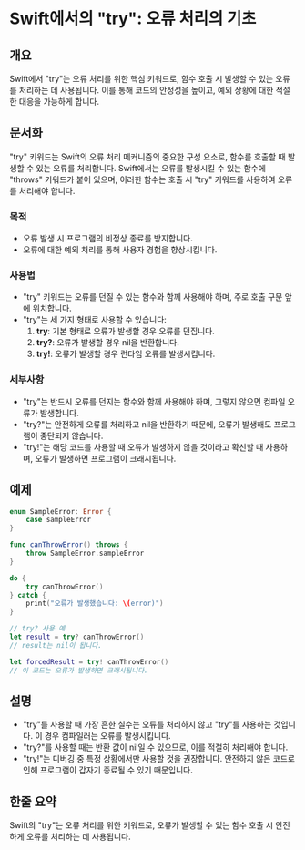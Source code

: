 <!--
Meta Description: # Swift에서의 "try": 오류 처리의 기초 ## 개요 Swift에서 "try"는 오류 처리를 위한 핵심 키워드로, 함수 호출 시 발생할 수 있는 오류를 처리하는 데 사용됩니다. 이를 통해 코드의 안정성을 높이고, 예외 상황에 대한 적절한 대응을 가능하게 합니다....
Meta Keywords: try, 오류를, 오류가, 발생할, 사용할
-->

# Swift에서의 "try": 오류 처리의 기초

## 개요
Swift에서 "try"는 오류 처리를 위한 핵심 키워드로, 함수 호출 시 발생할 수 있는 오류를 처리하는 데 사용됩니다. 이를 통해 코드의 안정성을 높이고, 예외 상황에 대한 적절한 대응을 가능하게 합니다.

## 문서화
"try" 키워드는 Swift의 오류 처리 메커니즘의 중요한 구성 요소로, 함수를 호출할 때 발생할 수 있는 오류를 처리합니다. Swift에서는 오류를 발생시킬 수 있는 함수에 "throws" 키워드가 붙어 있으며, 이러한 함수는 호출 시 "try" 키워드를 사용하여 오류를 처리해야 합니다.

### 목적
- 오류 발생 시 프로그램의 비정상 종료를 방지합니다.
- 오류에 대한 예외 처리를 통해 사용자 경험을 향상시킵니다.

### 사용법
- "try" 키워드는 오류를 던질 수 있는 함수와 함께 사용해야 하며, 주로 호출 구문 앞에 위치합니다.
- "try"는 세 가지 형태로 사용할 수 있습니다:
  1. **try**: 기본 형태로 오류가 발생할 경우 오류를 던집니다.
  2. **try?**: 오류가 발생할 경우 nil을 반환합니다.
  3. **try!**: 오류가 발생할 경우 런타임 오류를 발생시킵니다.

### 세부사항
- "try"는 반드시 오류를 던지는 함수와 함께 사용해야 하며, 그렇지 않으면 컴파일 오류가 발생합니다.
- "try?"는 안전하게 오류를 처리하고 nil을 반환하기 때문에, 오류가 발생해도 프로그램이 중단되지 않습니다.
- "try!"는 해당 코드를 사용할 때 오류가 발생하지 않을 것이라고 확신할 때 사용하며, 오류가 발생하면 프로그램이 크래시됩니다.

## 예제
```swift
enum SampleError: Error {
    case sampleError
}

func canThrowError() throws {
    throw SampleError.sampleError
}

do {
    try canThrowError()
} catch {
    print("오류가 발생했습니다: \(error)")
}

// try? 사용 예
let result = try? canThrowError()
// result는 nil이 됩니다.

let forcedResult = try! canThrowError()
// 이 코드는 오류가 발생하면 크래시됩니다.
```

## 설명
- "try"를 사용할 때 가장 흔한 실수는 오류를 처리하지 않고 "try"를 사용하는 것입니다. 이 경우 컴파일러는 오류를 발생시킵니다.
- "try?"를 사용할 때는 반환 값이 nil일 수 있으므로, 이를 적절히 처리해야 합니다.
- "try!"는 디버깅 중 특정 상황에서만 사용할 것을 권장합니다. 안전하지 않은 코드로 인해 프로그램이 갑자기 종료될 수 있기 때문입니다.

## 한줄 요약
Swift의 "try"는 오류 처리를 위한 키워드로, 오류가 발생할 수 있는 함수 호출 시 안전하게 오류를 처리하는 데 사용됩니다.